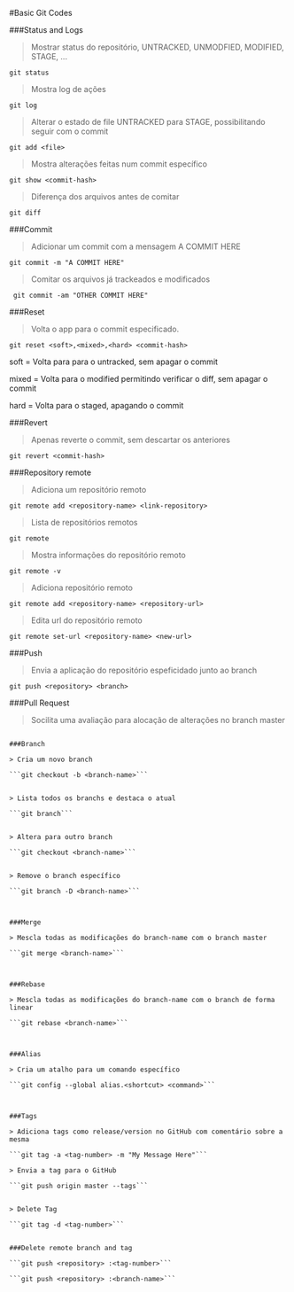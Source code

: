 #Basic Git Codes


###Status and Logs

> Mostrar status do repositório, UNTRACKED, UNMODFIED, MODIFIED, STAGE, ...


```git status```



> Mostra log de ações

```git log```


> Alterar o estado de file UNTRACKED para STAGE, possibilitando seguir com o commit

```git add <file>```


> Mostra alterações feitas num commit específico

```git show <commit-hash>```


> Diferença dos arquivos antes de comitar

```git diff```



###Commit

> Adicionar um commit com a mensagem A COMMIT HERE

```git commit -m "A COMMIT HERE"```


> Comitar os arquivos já trackeados e modificados

``` git commit -am "OTHER COMMIT HERE"```



###Reset

> Volta o app para o commit especificado.

```git reset <soft>,<mixed>,<hard> <commit-hash>```

soft = Volta para para o untracked, sem apagar o commit

mixed = Volta para o modified permitindo verificar o diff, sem apagar o commit

hard = Volta para o staged, apagando o commit
	


###Revert
> Apenas reverte o commit, sem descartar os anteriores

```git revert <commit-hash>``` 



###Repository remote

> Adiciona um repositório remoto

```git remote add <repository-name> <link-repository>```


> Lista de repositórios remotos

```git remote```


> Mostra informações do repositório remoto

```git remote -v```


> Adiciona repositório remoto

```git remote add <repository-name> <repository-url>```


> Edita url do repositório remoto

```git remote set-url <repository-name> <new-url>``` 



###Push

> Envia a aplicação do repositório espeficidado junto ao branch

```git push <repository> <branch>``` 

###Pull Request

> Socilita uma avaliação para alocação de alterações no branch master
```git request-pull <start> <repository> <url> <end>

###Branch

> Cria um novo branch

```git checkout -b <branch-name>```


> Lista todos os branchs e destaca o atual

```git branch```


> Altera para outro branch

```git checkout <branch-name>```


> Remove o branch específico

```git branch -D <branch-name>``` 



###Merge

> Mescla todas as modificações do branch-name com o branch master

```git merge <branch-name>``` 



###Rebase

> Mescla todas as modificações do branch-name com o branch de forma linear

```git rebase <branch-name>``` 



###Alias

> Cria um atalho para um comando específico

```git config --global alias.<shortcut> <command>``` 



###Tags

> Adiciona tags como release/version no GitHub com comentário sobre a mesma

```git tag -a <tag-number> -m "My Message Here"```

> Envia a tag para o GitHub

```git push origin master --tags```


> Delete Tag

```git tag -d <tag-number>``` 


###Delete remote branch and tag

```git push <repository> :<tag-number>```

```git push <repository> :<branch-name>```